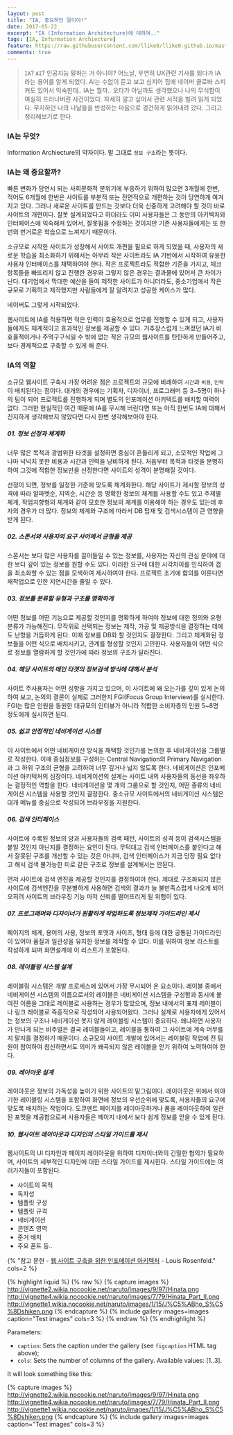 ```yaml
---
layout: post
title: "IA, 중요하단 말이야!"
date: 2017-05-22
excerpt: "IA (Information Architecture)에 대하여.."
tags: [IA, Information Archiecture]
feature: https://raw.githubusercontent.com/llike0/llike0.github.io/master/assets/img/favicons/favicon194.png
comments: true
---
```


> `IA`? `AI`? 인공지능 말하는 거 아니야?
어느날, 우연히 UX관련 기사를 읽다가 IA라는 용어를 알게 되었다. 
AI는 수없이 듣고 보고 심지어 집에 네이버 클로바 스피커도 있어서 익숙한데.. IA는 뭘까.. 오타가 아닐까도 생각했으나 나의 무식함이 여실히 드러나버린 사건이었다.
자세히 알고 싶어서 관련 서적을 빌려 읽게 되었다.
무지하던 나의 나날들을 반성하는 마음으로 경건하게 읽어내려 갔다. 그리고 정리해보기로 한다.

### IA는 무엇?
Information Archiecture의 약자이다. 말 그대로 `정보 구조`라는 뜻이다. 

### IA는 왜 중요할까?
 빠른 변화가 당연시 되는 사회문화적 분위기에 부응하기 위하여 많으면 3개월에 한번, 적어도 6개월에 한번은 사이트를 부분적 또는 전면적으로 개편하는 것이 당연하게 여겨지고 있다. 
그러나 새로운 사이트를 만드는 것보다 더욱 신중하게 고려해야 할 것이 바로 사이트의 개편이다. 
잘못 설계되었다고 하더라도 이미 사용자들은 그 동안의 아키텍처와 인터페이스에 익숙해져 있어서, 잘못됨을 수정하는 것이지만 기존 사용자들에게는 또 한번의 번거로운 학습으로 느껴지기 때문이다. 

소규모로 시작한 사이트가 성장해서 사이트 개편을 필요로 하게 되었을 때, 사용자의 새로운 학습을 최소화하기 위해서는 아무리 작은 사이트라도 IA 기반에서 시작하여 유용한 사용자 인터페이스를 채택하여야 한다. 작은 프로젝트라도 적합한 기준을 가지고, 체크 항목들을 빠뜨리지 않고 진행한 경우와 그렇지 않은 경우는 결과물에 있어서 큰 차이가 난다. 대기업에서 막대한 예산을 들여 제작한 사이트가 아니더라도, 중소기업에서 작은 규모로 기획하고 제작했지만 사람들에게 잘 알려지고 성공한 케이스가 많다. 

네이버도 그렇게 시작되었다.

웹사이트에 IA를 적용하면 적은 인력이 효율적으로 업무를 진행할 수 있게 되고, 사용자들에게도 체계적이고 효과적인 정보를 제공할 수 있다. 거추장스럽게 느껴졌던 IA가 비효율적이거나 주먹구구식일 수 밖에 없는 작은 규모의 웹사이트를 탄탄하게 만들어주고, 보다 경제적으로 구축할 수 있게 해 준다.

### IA의 역할
소규모 웹사이트 구축시 가장 어려운 점은 프로젝트의 규모에 비례하여 `시간`과 `비용`, `인력`이 배치된다는 점이다. 
대개의 경우에는 기획자, 디자이너, 프로그래머 등 3~5명이 하나의 팀이 되어 프로젝트를 진행하게 되며 별도의 인포메이션 아키텍트를 배치할 여력이 없다. 
그러한 현실적인 여건 때문에 IA를 무시해 버린다면 또는 아직 한번도 IA에 대해서 진지하게 생각해보지 않았다면 다시 한번 생각해보아야 한다.

##### 01. 정보 선정과 체계화 
너무 많은 목적과 광범위한 타겟을 설정하면 중심이 흔들리게 되고, 소모적인 작업에 그나마 넉넉치 못한 비용과 시간과 인력을 낭비하게 된다. 처음부터 목적과 타겟을 분명히 하여 그것에 적합한 정보만을 선정한다면 사이트의 성격이 분명해질 것이다. 

선정이 되면, 정보를 일정한 기준에 맞도록 체계화한다. 해당 사이트가 제시할 정보의 성격에 따라 알파벳순, 지역순, 시간순 등 명확한 정보의 체계를 사용할 수도 있고 주제별 체계, 작업지향형의 체계와 같이 모호한 정보의 체계를 이용해야 하는 경우도 있는데 후자의 경우가 더 많다. 정보의 체계와 구조에 따라서 DB 탑재 및 검색시스템이 큰 영향을 받게 된다.

##### 02. 스폰서와 사용자의 요구 사이에서 균형을 제공
스폰서는 보다 많은 사용자를 끌어들일 수 있는 정보를, 사용자는 자신의 관심 분야에 대한 보다 깊이 있는 정보를 원할 수도 있다. 이러한 요구에 대한 시각차이를 인식하여 갭을 최소화할 수 있는 점을 모색하여 제시하여야 한다. 프로젝트 초기에 합의를 이룬다면 재작업으로 인한 지연시간을 줄일 수 있다.

##### 03. 정보를 분류할 유형과 구조를 명확하게
 어떤 정보를 어떤 기능으로 제공할 것인지를 명확하게 하여야 정보에 대한 정의와 유형 분류가 가능해진다. 무작위로 선택되는 정보는 제작, 가공 및 제공방식을 결정하는 데에도 난항을 거듭하게 된다. 이때 정보를 DB화 할 것인지도 결정한다. 그리고 체계화된 정보들을 어떤 식으로 배치시키고, 관계를 형성할 것인지 고민한다. 사용자들이 어떤 식으로 정보를 열람하게 할 것인가에 따라 정보의 구조가 달라진다. 
 
##### 04. 해당 사이트의 메인 타겟의 정보검색 방식에 대해서 분석
사이트 주사용자는 어떤 성향을 가지고 있으며, 이 사이트에 왜 오는가를 깊이 있게 논의하여 보고, 논의의 결론이 실제로 그러한지 FGI(Focus Group Interview)를 실시한다. FGI는 많은 인원을 동원한 대규모의 인터뷰가 아니라 적합한 소비자층의 인원 5~8명 정도에게 실시하면 된다.

##### 05. 쉽고 안정적인 네비게이션 시스템
이 사이트에서 어떤 네비게이션 방식을 채택할 것인가를 논의한 후 네비게이션을 그룹별로 작성한다. 이때 중심정보를 구성하는 Central Navigation의 Primary Navigation과 그 하위 구조의 균형을 고려하여 너무 깊거나 넓지 않도록 한다. 네비게이션은 인포메이션 아키텍처의 심장이다. 네비게이션의 설계는 사이트 내의 사용자들의 동선을 좌우하는 결정적인 역할을 한다. 네비게이션을 몇 개의 그룹으로 할 것인지, 어떤 종류의 네비게이션 시스템을 사용할 것인지 결정한다. 중소규모 사이트에서의 네비게이션 시스템은 대개 메뉴를 중심으로 작성되어 브라우징을 지원한다.

##### 06. 검색 인터페이스
사이트에 수록된 정보의 양과 사용자들의 검색 패턴, 사이트의 성격 등이 검색시스템을 붙일 것인지 아닌지를 결정하는 요인이 된다. 무턱대고 검색 인터페이스를 붙인다고 해서 잘못된 구조를 개선할 수 있는 것은 아니며, 검색 인터페이스가 지금 당장 필요 없다고 해서 검색 불가능한 미로 같은 구조로 정보를 설계해서는 안된다.

먼저 사이트에 검색 엔진을 제공할 것인지를 결정하여야 한다. 제대로 구조화되지 않은 사이트에 검색엔진을 무분별하게 사용하면 검색의 결과가 늘 불만족스럽게 나오게 되어 오히려 사이트의 브라우징 기능 마저 신뢰를 떨어뜨리게 될 위험이 있다. 

##### 07. 프로그래머와 디자이너가 원활하게 작업하도록 정보제작 가이드라인 제시
페이지의 체계, 용어의 사용, 정보의 포맷과 사이즈, 형태 등에 대한 공통된 가이드라인이 있어야 품질과 일관성을 유지한 정보를 제작할 수 있다. 이를 위하여 정보 리스트를 작성하게 되며 화면설계에 이 리스트가 포함된다.

##### 08. 레이블링 시스템 설계
레이블링 시스템은 개발 프로세스에 있어서 가장 무시되어 온 요소이다. 레이블 중에서 네비게이션 시스템의 이름으로서의 레이블은 네비게이션 시스템을 구성함과 동시에 붙여진 이름을 그대로 레이블로 사용하는 경우가 많았으며, 정보 내에서의 표제 레이블이나 링크 레이블로 즉흥적으로 작성되어 사용되어왔다. 그러나 실제로 사용자에게 있어서는 정보의 구조나 네비게이션 못지 않게 레이블링 시스템이 중요하다. 왜냐하면 사용자가 만나게 되는 비주얼은 결국 레이블들이고, 레이블을 통하여 그 사이트에 계속 머무를지 말지를 결정하기 때문이다. 소규모의 사이트 개발에 있어서는 레이블링 작업에 전 팀원이 참여하여 참신하면서도 의미가 왜곡되지 않은 레이블을 얻기 위하여 노력하여야 한다.

##### 09. 레이아웃 설계
레이아웃은 정보의 가독성을 높이기 위한 사이트의 밑그림이다. 레이아웃은 위에서 이야기한 레이블링 시스템을 포함하여 화면에 정보의 우선순위에 맞도록, 사용자들의 요구에 맞도록 배치하는 작업이다. 도큐멘트 페이지를 레이아웃하거나 폼을 레이아웃하여 일관된 포맷을 제공함으로써 사용자들은 페이지 내에서 보다 쉽게 정보를 얻을 수 있게 된다.

##### 10. 웹사이트 레이아웃과 디자인의 스타일 가이드를 제시
웹사이트의 UI 디자인과 페이지 레이아웃을 위하여 디자이너와의 긴밀한 협의가 필요하며, 사이트의 세부적인 디자인에 대한 스타일 가이드를 제시한다. 스타일 가이드에는 여러가지들이 포함된다.
* 사이트의 목적
* 독자성
* 템플릿 구성
* 템플릿 규격
* 네비게이션
* 콘텐츠 영역
* 준거 배치
* 주요 폰트 등..

{% "참고 문헌 - [웹 사이트 구축을 위한 인포메이션 아키텍처](https://book.naver.com/bookdb/book_detail.nhn?bid=53359) - Louis Rosenfeld." cols=2 %}



{% highlight liquid %}
{% raw %}
{% capture images %}
	http://vignette2.wikia.nocookie.net/naruto/images/9/97/Hinata.png
	http://vignette4.wikia.nocookie.net/naruto/images/7/79/Hinata_Part_II.png
	http://vignette1.wikia.nocookie.net/naruto/images/1/15/J%C5%ABho_S%C5%8Dshiken.png
{% endcapture %}
{% include gallery images=images caption="Test images" cols=3 %}
{% endraw %}
{% endhighlight %}

Parameters:

- `caption`: Sets the caption under the gallery (see `figcaption` HTML tag above);
- `cols`: Sets the number of columns of the gallery.
Available values: [1..3].

It will look something like this:

{% capture images %}
	http://vignette2.wikia.nocookie.net/naruto/images/9/97/Hinata.png
	http://vignette4.wikia.nocookie.net/naruto/images/7/79/Hinata_Part_II.png
	http://vignette1.wikia.nocookie.net/naruto/images/1/15/J%C5%ABho_S%C5%8Dshiken.png
{% endcapture %}
{% include gallery images=images caption="Test images" cols=3 %}

